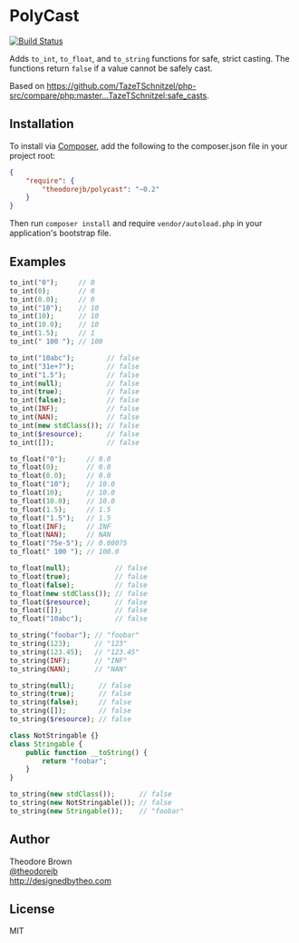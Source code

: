 # PolyCast

[![Build Status](https://travis-ci.org/theodorejb/PolyCast.svg?branch=master)](https://travis-ci.org/theodorejb/PolyCast)

Adds `to_int`, `to_float`, and `to_string` functions for safe, strict casting. The functions return `false` if a value cannot be safely cast.

Based on https://github.com/TazeTSchnitzel/php-src/compare/php:master...TazeTSchnitzel:safe_casts.

## Installation

To install via [Composer](https://getcomposer.org/), add the following to the composer.json file in your project root:

```json
{
    "require": {
        "theodorejb/polycast": "~0.2"
    }
}
```

Then run `composer install` and require `vendor/autoload.php` in your application's bootstrap file.

## Examples

```php
to_int("0");     // 0
to_int(0);       // 0
to_int(0.0);     // 0
to_int("10");    // 10
to_int(10);      // 10
to_int(10.0);    // 10
to_int(1.5);     // 1
to_int(" 100 "); // 100

to_int("10abc");        // false
to_int("31e+7");        // false
to_int("1.5");          // false
to_int(null);           // false
to_int(true);           // false
to_int(false);          // false
to_int(INF);            // false
to_int(NAN);            // false
to_int(new stdClass()); // false
to_int($resource);      // false
to_int([]);             // false

to_float("0");     // 0.0
to_float(0);       // 0.0
to_float(0.0);     // 0.0
to_float("10");    // 10.0
to_float(10);      // 10.0
to_float(10.0);    // 10.0
to_float(1.5);     // 1.5
to_float("1.5");   // 1.5
to_float(INF);     // INF
to_float(NAN);     // NAN
to_float("75e-5"); // 0.00075
to_float(" 100 "); // 100.0

to_float(null);           // false
to_float(true);           // false
to_float(false);          // false
to_float(new stdClass()); // false
to_float($resource);      // false
to_float([]);             // false
to_float("10abc");        // false

to_string("foobar"); // "foobar"
to_string(123);      // "123"
to_string(123.45);   // "123.45"
to_string(INF);      // "INF"
to_string(NAN);      // "NAN"

to_string(null);      // false
to_string(true);      // false
to_string(false);     // false
to_string([]);        // false
to_string($resource); // false

class NotStringable {}
class Stringable {
    public function __toString() {
        return "foobar";
    }
}

to_string(new stdClass());      // false
to_string(new NotStringable()); // false
to_string(new Stringable());    // "foobar"
```

## Author

Theodore Brown  
[@theodorejb](https://twitter.com/theodorejb)  
<http://designedbytheo.com>

## License

MIT
